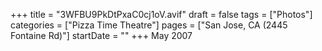 +++
title = "3WFBU9PkDtPxaC0cj1oV.avif"
draft = false
tags = ["Photos"]
categories = ["Pizza Time Theatre"]
pages = ["San Jose, CA (2445 Fontaine Rd)"]
startDate = ""
+++
May 2007
